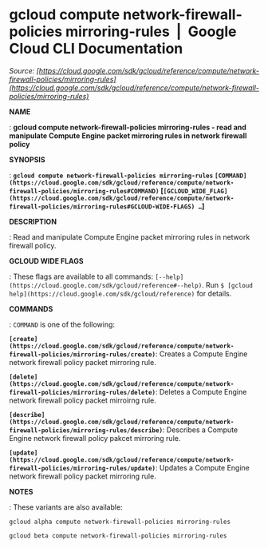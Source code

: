 # gcloud compute network-firewall-policies mirroring-rules  |  Google Cloud CLI Documentation

*Source: [https://cloud.google.com/sdk/gcloud/reference/compute/network-firewall-policies/mirroring-rules](https://cloud.google.com/sdk/gcloud/reference/compute/network-firewall-policies/mirroring-rules)*

**NAME**

: **gcloud compute network-firewall-policies mirroring-rules - read and manipulate Compute Engine packet mirroring rules in network firewall policy**

**SYNOPSIS**

: **`gcloud compute network-firewall-policies mirroring-rules` `[COMMAND](https://cloud.google.com/sdk/gcloud/reference/compute/network-firewall-policies/mirroring-rules#COMMAND)` [`[GCLOUD_WIDE_FLAG](https://cloud.google.com/sdk/gcloud/reference/compute/network-firewall-policies/mirroring-rules#GCLOUD-WIDE-FLAGS) …`]**

**DESCRIPTION**

: Read and manipulate Compute Engine packet mirroring rules in network firewall
policy.

**GCLOUD WIDE FLAGS**

: These flags are available to all commands: `[--help](https://cloud.google.com/sdk/gcloud/reference#--help)`.
Run `$ [gcloud help](https://cloud.google.com/sdk/gcloud/reference)` for details.

**COMMANDS**

: ``COMMAND`` is one of the following:

**`[create](https://cloud.google.com/sdk/gcloud/reference/compute/network-firewall-policies/mirroring-rules/create)`**:
Creates a Compute Engine network firewall policy packet mirroring rule.

**`[delete](https://cloud.google.com/sdk/gcloud/reference/compute/network-firewall-policies/mirroring-rules/delete)`**:
Deletes a Compute Engine network firewall policy packet mirroirng rule.

**`[describe](https://cloud.google.com/sdk/gcloud/reference/compute/network-firewall-policies/mirroring-rules/describe)`**:
Describes a Compute Engine network firewall policy pakcet mirroring rule.

**`[update](https://cloud.google.com/sdk/gcloud/reference/compute/network-firewall-policies/mirroring-rules/update)`**:
Updates a Compute Engine network firewall policy packet mirroring rule.

**NOTES**

: These variants are also available:

```
gcloud alpha compute network-firewall-policies mirroring-rules
```

```
gcloud beta compute network-firewall-policies mirroring-rules
```